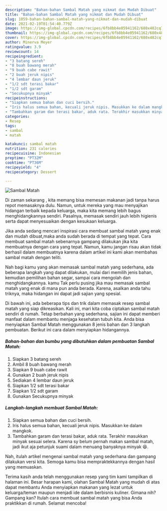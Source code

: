```yaml
---
description: "Bahan-bahan Sambal Matah yang nikmat dan Mudah Dibuat"
title: "Bahan-bahan Sambal Matah yang nikmat dan Mudah Dibuat"
slug: 1059-bahan-bahan-sambal-matah-yang-nikmat-dan-mudah-dibuat
date: 2021-02-19T01:54:40.779Z
image: https://img-global.cpcdn.com/recipes/6fb8bb4e05941162/680x482cq70/sambal-matah-foto-resep-utama.jpg
thumbnail: https://img-global.cpcdn.com/recipes/6fb8bb4e05941162/680x482cq70/sambal-matah-foto-resep-utama.jpg
cover: https://img-global.cpcdn.com/recipes/6fb8bb4e05941162/680x482cq70/sambal-matah-foto-resep-utama.jpg
author: Minerva Meyer
ratingvalue: 3.9
reviewcount: 14
recipeingredient:
- "3 batang sereh"
- "8 buah bawang merah"
- "9 buah cabe rawit"
- "2 buah jeruk nipis"
- "4 lembar daun jeruk"
- "1/2 sdt terasi bakar"
- "1/2 sdt garam"
- "Secukupnya minyak"
recipeinstructions:
- "Siapkan semua bahan dan cuci bersih."
- "Iris halus semua bahan, kecuali jeruk nipis. Masukkan ke dalam mangkok."
- "Tambahkan garam dan terasi bakar, aduk rata. Terakhir masukkan minyak sesuai selera. Karena sy belum pernah makan sambal matah, jadi ikut aja petunjuk suami dalam menuang banyaknya minyak 😆."
categories:
- Resep
tags:
- sambal
- matah

katakunci: sambal matah 
nutrition: 231 calories
recipecuisine: Indonesian
preptime: "PT32M"
cooktime: "PT36M"
recipeyield: "4"
recipecategory: Dessert

---
```



![Sambal Matah](https://img-global.cpcdn.com/recipes/6fb8bb4e05941162/680x482cq70/sambal-matah-foto-resep-utama.jpg)

Di zaman  sekarang , kita memang bisa memesan makanan jadi tanpa harus repot memasaknya dulu. Namun, untuk mereka yang mau menyajikan hidangan terbaik kepada keluarga, maka kita memang lebih bagus menghidangkannya sendiri. Pasalnya, memasak sendiri jauh lebih higienis serta dapat menyesuaikan dengan kesukaan keluarga.

Jika anda sedang mencari inspirasi cara membuat sambal matah yang enak dan mudah dibuat,maka anda sudah berada di tempat yang tepat. Cara membuat sambal matah  sebenarnya gampang dilakukan jika kita membuatnya dengan cara yang tepat. Namun, kamu jangan risau akan tidak berhasil dalam membuatnya 
karena dalam artikel ini kami akan membahas sambal matah dengan teliti.  



Nah bagi kamu yang akan memasak sambal matah yang sederhana, ada beberapa langkah yang dapat dilakukan, mulai dari memilih jenis bahan, kemudian pemilihan bahan segar, sampai cara mengolah dan menghidangkannya. kamu Tak perlu pusing jika mau memasak sambal matah yang enak di mana pun anda berada. Karena, asalkan anda  tahu triknya, maka hidangan ini dapat jadi sajian yang spesial.

Di bawah ini, ada beberapa tips dan trik dalam memasak resep sambal matah yang siap dikreasikan. Kali ini, mari kita coba ciptakan sambal matah sendiri di rumah. Tetap berbahan yang sederhana, sajian ini dapat memberi manfaat dalam membantu menjaga kesehatan tubuh kita. Anda bisa menyiapkan Sambal Matah menggunakan 8 jenis bahan dan 3 langkah pembuatan. Berikut ini cara dalam menyiapkan hidangannya.

<!--inarticleads1-->

##### Bahan-bahan dan bumbu yang dibutuhkan dalam pembuatan Sambal Matah:

1. Siapkan 3 batang sereh
1. Ambil 8 buah bawang merah
1. Siapkan 9 buah cabe rawit
1. Gunakan 2 buah jeruk nipis
1. Sediakan 4 lembar daun jeruk
1. Siapkan 1/2 sdt terasi bakar
1. Siapkan 1/2 sdt garam
1. Gunakan Secukupnya minyak




<!--inarticleads2-->

##### Langkah-langkah membuat Sambal Matah:

1. Siapkan semua bahan dan cuci bersih.
1. Iris halus semua bahan, kecuali jeruk nipis. Masukkan ke dalam mangkok.
1. Tambahkan garam dan terasi bakar, aduk rata. Terakhir masukkan minyak sesuai selera. Karena sy belum pernah makan sambal matah, jadi ikut aja petunjuk suami dalam menuang banyaknya minyak 😆.




Nah, itulah artikel mengenai  sambal matah  yang sederhana dan gampang dilakukan versi kita. Semoga kamu bisa mempraktekkannya dengan hasil yang memuaskan. 

Terima kasih anda telah menggunakan resep yang tim kami tampilkan di halaman ini. Besar harapan kami, olahan  Sambal Matah yang mudah di atas dapat membantu Anda menyiapkan makanan yang lezat untuk keluarga/teman maupun menjadi ide dalam berbisnis kuliner. Gimana nih? Gampang kan? Itulah cara membuat sambal matah yang bisa Anda praktikkan di rumah. Selamat mencoba!

